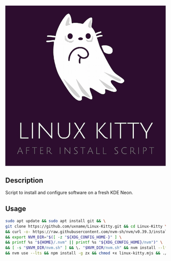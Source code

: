 ![](logo.png)

## Description

Script to install and configure software on a fresh KDE Neon.

## Usage

```bash
sudo apt update && sudo apt install git && \
git clone https://github.com/uxname/Linux-Kitty.git && cd Linux-Kitty \
&& curl -o- https://raw.githubusercontent.com/nvm-sh/nvm/v0.39.3/install.sh | bash \
&& export NVM_DIR="$([ -z "${XDG_CONFIG_HOME-}" ] \
&& printf %s "${HOME}/.nvm" || printf %s "${XDG_CONFIG_HOME}/nvm")" \
&& [ -s "$NVM_DIR/nvm.sh" ] && \. "$NVM_DIR/nvm.sh" && nvm install --lts \
&& nvm use --lts && npm install -g zx && chmod +x linux-kitty.mjs && ./linux-kitty.mjs
```